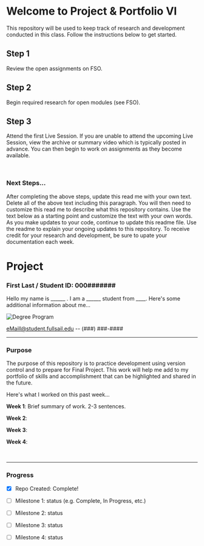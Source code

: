 
# Welcome to Project & Portfolio VI 

This repository will be used to keep track of research and development conducted in this class. Follow the instructions below to get started.

## Step 1

Review the open assignments on FSO.


## Step 2

Begin required research for open modules (see FSO). 


## Step 3

Attend the first Live Session. If you are unable to attend the upcoming Live Session, view the archive or summary video which is typically posted in advance. You can then begin to work on assignments as they become available.  

<br>


### Next Steps... 
After completing the above steps, update this read me with your own text. Delete all of the above text including this paragraph. You will then need to customize this read me to describe what this repository contains. Use the text below as a starting point and customize the text with your own words. As you make updates to your code, continue to update this readme file. Use the readme to explain your ongoing updates to this repository. To receive credit for your research and development, be sure to upate your documentation each week.  


# Project
### First Last / Student ID: 000####### 
 Hello my name is ______ . I am a ______ student from ____. Here's some additional information about me...


![Degree Program](https://img.shields.io/badge/degree-web%20design%20%26%20development-blue.svg)&nbsp; 


eMaill@student.fullsail.edu -- (###) ###-#### 


---
### Purpose

The purpose of this repository is to practice development using version control and to prepare for Final Project. This work will help me add to my portfolio of skills and accomplishment that can be highlighted and shared in the future. 

Here's what I worked on this past week...

**Week 1**: Brief summary of work. 2-3 sentences.  

**Week 2**:    

**Week 3**:    

**Week 4**:   


<br>

---
### Progress

- [X] Repo Created: Complete! 
- [ ] Milestone 1: status (e.g. Complete, In Progress, etc.)
- [ ] Milestone 2: status 
- [ ] Milestone 3: status
- [ ] Milestone 4: status






